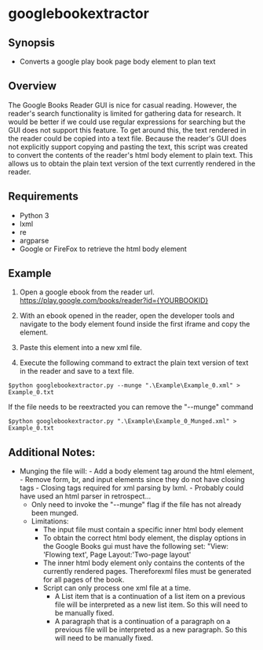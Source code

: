 # googlebookextractor

## Synopsis

- Converts a google play book page body element to plan text
 
## Overview

The Google Books Reader GUI is nice for casual reading. However, the reader's search functionality is limited for gathering data for research. It would be better if we could use regular expressions for searching but the GUI does not support this feature. To get around this, the text rendered in the reader could be copied into a text file. Because the reader's GUI does not explicitly support copying and pasting the text, this script was created to convert the contents of the reader's html body element to plain text. This allows us to obtain the plain text version of the text currently rendered in the reader. 

## Requirements

- Python 3
- lxml
- re
- argparse
- Google or FireFox to retrieve the html body element

## Example

1) Open a google ebook from the reader url. https://play.google.com/books/reader?id={YOURBOOKID}

2) With an ebook opened in the reader, open the developer tools and navigate to the body element found inside the first iframe and copy the element. 

3) Paste this element into a new xml file. 

4) Execute the following command to extract the plain text version of text in the reader and save to a text file. 

```
$python googlebookextractor.py --munge ".\Example\Example_0.xml" > Example_0.txt
```

If the file needs to be reextracted you can remove the "--munge" command

```
$python googlebookextractor.py ".\Example\Example_0_Munged.xml" > Example_0.txt
```

## Additional Notes:

- Munging the file will:
        - Add a body element tag around the html element, 
        - Remove form, br, and input elements since they do not have closing tags 
            - Closing tags required for xml parsing by lxml.
            - Probably could have used an html parser in retrospect...
    - Only need to invoke the "--munge" flag if the file has not already been munged. 
    - Limitations: 
        - The input file must contain a specific inner html body element
        - To obtain the correct html body element, the display options in the Google Books gui must have the following set: "View: 'Flowing text', Page Layout:'Two-page layout'
        - The inner html body element only contains the contents of the currently rendered pages. Thereforexml files must be generated for all pages of the book. 
        - Script can only process one xml file at a time. 
            - A List item that is a continuation of a list item on a previous file will be interpreted as a new list item. So this will need to be manually fixed.
            - A paragraph that is a continuation of a paragraph on a previous file will be interpreted as a new paragraph. So this will need to be manually fixed.